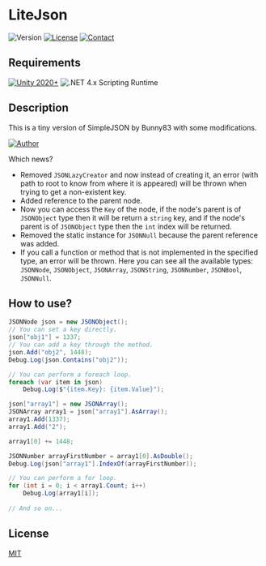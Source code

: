 
# LiteJson

![Version](https://img.shields.io/badge/Version-v1.0.0-brightgreen.svg)
[![License](https://img.shields.io/badge/License-MIT-blue.svg)](https://github.com/SERRVIEX/SimpleRecyclerCollection/blob/main/LICENSE) 
[![Contact](https://img.shields.io/badge/LinkedIn-blue.svg?logo=LinkedIn)](https://www.linkedin.com/in/sergiu-ciornii-466395220/)

## Requirements
[![Unity 2020+](https://img.shields.io/badge/unity-2020+-black.svg?style=flat&logo=unity&cacheSeconds=2592000)](https://unity3d.com/get-unity/download/archive)
![.NET 4.x Scripting Runtime](https://img.shields.io/badge/.NET-4.x-blueviolet.svg?style=flat&cacheSeconds=2592000)

## Description

This is a tiny version of SimpleJSON by Bunny83 with some modifications.

[![Author](https://img.shields.io/badge/SimpleJSON-gray.svg?logo=Github)](https://github.com/Bunny83/SimpleJSON)

Which news?
- Removed ``JSONLazyCreator`` and now instead of creating it, an error (with path to root to know from where it is appeared) will be thrown when trying to get a non-existent key.
- Added reference to the parent node.
- Now you can access the ``Key`` of the node, if the node's parent is of ``JSONObject`` type then it will be return a ``string`` key, and if the node's parent is of ``JSONObject`` type then the ``int`` index will be returned.
- Removed the static instance for ``JSONNull`` because the parent reference was added.
- If you call a function or method that is not implemented in the specified type, an error will be thrown.
Here you can see all the available types: ``JSONNode``, ``JSONObject``, ``JSONArray``, ``JSONString``, ``JSONNumber``, ``JSONBool``, ``JSONNull``.

## How to use?

```csharp
JSONNode json = new JSONObject();
// You can set a key directly.
json["obj1"] = 1337;
// You can add a key through the method.
json.Add("obj2", 1448);
Debug.Log(json.Contains("obj2"));

// You can perform a foreach loop.
foreach (var item in json)
	Debug.Log($"{item.Key}: {item.Value}");

json["array1"] = new JSONArray();
JSONArray array1 = json["array1"].AsArray();
array1.Add(1337);
array1.Add("2");

array1[0] += 1448;

JSONNumber arrayFirstNumber = array1[0].AsDouble();
Debug.Log(json["array1"].IndexOf(arrayFirstNumber));

// You can perform a for loop.
for (int i = 0; i < array1.Count; i++)
	Debug.Log(array1[i]);
	
// And so on...
```

## License
[MIT](https://choosealicense.com/licenses/mit/)
